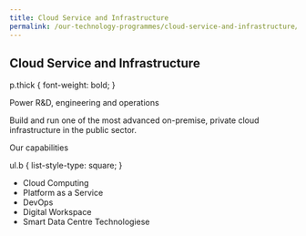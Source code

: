 ```yaml
---
title: Cloud Service and Infrastructure
permalink: /our-technology-programmes/cloud-service-and-infrastructure/
---
```

## Cloud Service and Infrastructure

p.thick {
  font-weight: bold;
} 
<p class="thick">Power R&D, engineering and operations</p>
Build and run one of the most advanced on-premise, private cloud infrastructure in the public sector.

<p>Our capabilities</p>
ul.b {
  list-style-type: square;
}
<ul class="b">
  <li>Cloud Computing</li>
  <li>Platform as a Service</li>
  <li>DevOps</li>
  <li>Digital Workspace</li>
  <li>Smart Data Centre Technologiese</li>
</ul>
